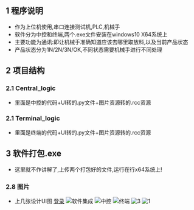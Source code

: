 ## 1 程序说明

- 作为上位机使用,串口连接测试机,PLC,机械手
- 软件分为中控和终端,两个.exe文件安装在windows10 X64系统上
- 主要功能为通讯:即让机械手准确知道应该去哪里取放料,以及当前产品状态
- 产品状态分为1N/2N/3N/OK,不同状态需要机械手进行不同处理

## 2 项目结构

### 2.1 Central_logic
- 里面是中控的代码+UI转的.py文件+图片资源转的.rcc资源
### 2.1 Terminal_logic
- 里面是终端的代码+UI转的.py文件+图片资源转的.rcc资源

## 3 软件打包.exe
- 这里就不作讲解了,上传两个打包好的文件,运行在行x64系统上!
### 2.8 图片
- 上几张设计UI图
[登录](https://user-images.githubusercontent.com/90136935/187111831-218b1cf1-471d-4222-821e-584adee88d9c.JPG)
![软件集成](https://user-images.githubusercontent.com/90136935/187111935-6f77a941-0cce-40c9-a19b-ab6508c2e913.jpg)
![中控](https://user-images.githubusercontent.com/90136935/187111964-c9ee68ab-4b50-48d5-9ce0-6362a8d1e4ef.JPG)
![终端](https://user-images.githubusercontent.com/90136935/187111972-e47b7a30-1a83-46b0-b850-736fac8d2135.JPG)
![3](https://user-images.githubusercontent.com/90136935/187112018-79d1ae52-fd00-448f-8cc9-107c2531a0ba.jpg)
![1](https://user-images.githubusercontent.com/90136935/187112040-4aff1d12-d2cb-4a2e-8dde-0909c2f1b95a.jpg)
